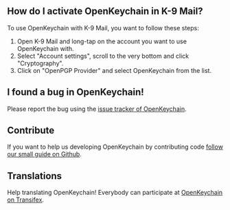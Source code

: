 

## How do I activate OpenKeychain in K-9 Mail?
To use OpenKeychain with K-9 Mail, you want to follow these steps:
  1. Open K-9 Mail and long-tap on the account you want to use OpenKeychain with.
  2. Select "Account settings", scroll to the very bottom and click "Cryptography".
  3. Click on "OpenPGP Provider" and select OpenKeychain from the list.

## I found a bug in OpenKeychain!
Please report the bug using the [issue tracker of OpenKeychain](https://github.com/openpgp-keychain/openpgp-keychain/issues).

## Contribute
If you want to help us developing OpenKeychain by contributing code [follow our small guide on Github](https://github.com/openpgp-keychain/openpgp-keychain#contribute-code).

## Translations
Help translating OpenKeychain! Everybody can participate at [OpenKeychain on Transifex](https://www.transifex.com/projects/p/open-keychain/).